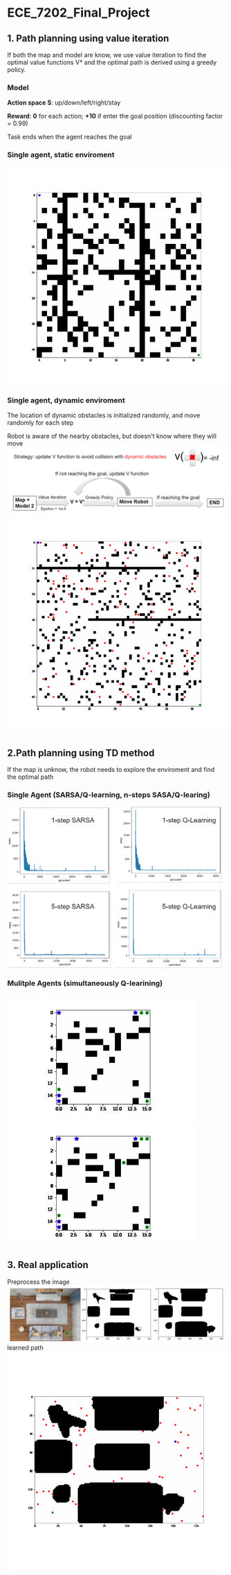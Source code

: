 # ECE_7202_Final_Project
## 1. Path planning using value iteration
If both the map and model are know, we use value iteration to find the optimal value functions V* and the optimal path is derived using a greedy policy.

### Model
**Action space S**: up/down/left/right/stay​

**Reward**: **0** for each action; **+10** if enter the goal position (discounting factor = 0.99)​

Task ends when the agent reaches the goal
### Single agent, static enviroment
![alt text](figures_and_results/value_iteration_32x32.gif)
### Single agent, dynamic enviroment
The location of dynamic obstacles is initialized randomly, and move randomly for each step​

Robot is aware of the nearby obstacles, but doesn't know where they will move
![alt text](figures_and_results/path_planning_dynamic_env.PNG)
![alt text](figures_and_results/value_iteration_64x64_100_dynamic_obs.gif)

## 2.Path planning using TD method
If the map is unknow, the robot needs to explore the enviroment and find the optimal path

### Single Agent (SARSA/Q-learning, n-steps SASA/Q-learing)
![alt text](figures_and_results/Q_learning_single_agent.PNG)
### Mulitple Agents (simultaneously Q-learining)
![alt text](figures_and_results/multi-agent.gif)![alt text](figures_and_results/Q_learing_multi_agents.gif)

## 3. Real application
Preprocess the image
![alt text](figures_and_results/Real_map_preprocessing.PNG)
learned path
![alt text](figures_and_results/realistic_map_dyn.gif)

